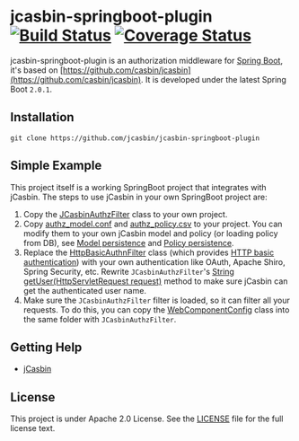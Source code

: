 jcasbin-springboot-plugin [![Build Status](https://travis-ci.org/jcasbin/jcasbin-springboot-plugin.svg?branch=master)](https://travis-ci.org/jcasbin/jcasbin-springboot-plugin) [![Coverage Status](https://coveralls.io/repos/github/jcasbin/jcasbin-springboot-plugin/badge.svg?branch=master)](https://coveralls.io/github/jcasbin/jcasbin-springboot-plugin?branch=master)
======

jcasbin-springboot-plugin is an authorization middleware for [Spring Boot](https://projects.spring.io/spring-boot/), it's based on [https://github.com/casbin/jcasbin](https://github.com/casbin/jcasbin). It is developed under the latest Spring Boot ``2.0.1``.

## Installation

    git clone https://github.com/jcasbin/jcasbin-springboot-plugin

## Simple Example

This project itself is a working SpringBoot project that integrates with jCasbin. The steps to use jCasbin in your own SpringBoot project are:

1. Copy the [JCasbinAuthzFilter](https://github.com/jcasbin/jcasbin-springboot-plugin/blob/master/src/main/java/org/jcasbin/plugins/JCasbinAuthzFilter.java) class to your own project.
2. Copy [authz_model.conf](https://github.com/jcasbin/jcasbin-springboot-plugin/blob/master/examples/authz_model.conf) and [authz_policy.csv](https://github.com/jcasbin/jcasbin-springboot-plugin/blob/master/examples/authz_policy.csv) to your project. You can modify them to your own jCasbin model and policy (or loading policy from DB), see [Model persistence](https://github.com/casbin/casbin/wiki/Model-persistence) and [Policy persistence](https://github.com/casbin/casbin/wiki/Policy-persistence).
2. Replace the [HttpBasicAuthnFilter](https://github.com/jcasbin/jcasbin-springboot-plugin/blob/master/src/main/java/org/jcasbin/plugins/HttpBasicAuthnFilter.java) class (which provides [HTTP basic authentication](https://en.wikipedia.org/wiki/Basic_access_authentication)) with your own authentication like OAuth, Apache Shiro, Spring Security, etc. Rewrite ``JCasbinAuthzFilter``'s [String getUser(HttpServletRequest request)](https://github.com/jcasbin/jcasbin-springboot-plugin/blob/master/src/main/java/org/jcasbin/plugins/JCasbinAuthzFilter.java#L35-L49) method to make sure jCasbin can get the authenticated user name.
3. Make sure the ``JCasbinAuthzFilter`` filter is loaded, so it can filter all your requests. To do this, you can copy the [WebComponentConfig](https://github.com/jcasbin/jcasbin-springboot-plugin/blob/master/src/main/java/org/jcasbin/plugins/WebComponentConfig.java) class into the same folder with ``JCasbinAuthzFilter``.

## Getting Help

- [jCasbin](https://github.com/casbin/jcasbin)

## License

This project is under Apache 2.0 License. See the [LICENSE](LICENSE) file for the full license text.

